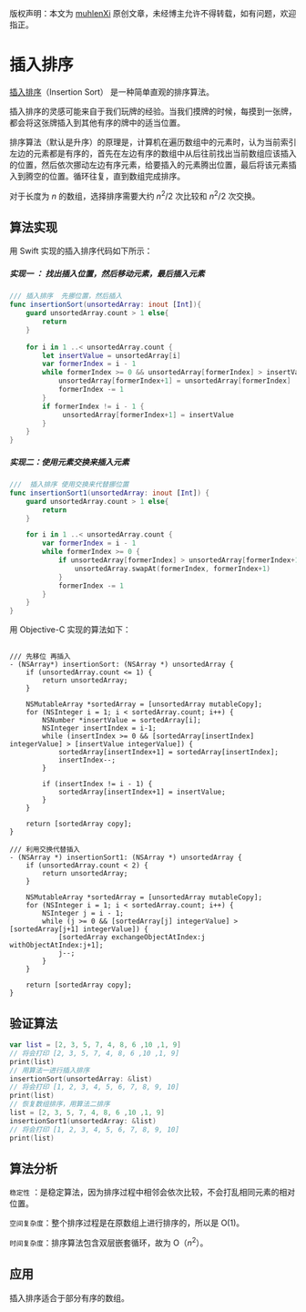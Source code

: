 版权声明：本文为 [muhlenXi](http://www.muhlenxi.com) 原创文章，未经博主允许不得转载，如有问题，欢迎指正。

# 插入排序

[插入排序](https://zh.wikipedia.org/wiki/%E6%8F%92%E5%85%A5%E6%8E%92%E5%BA%8F)（Insertion Sort） 是一种简单直观的排序算法。

插入排序的灵感可能来自于我们玩牌的经验。当我们摸牌的时候，每摸到一张牌，都会将这张牌插入到其他有序的牌中的适当位置。

排序算法（默认是升序）的原理是，计算机在遍历数组中的元素时，认为当前索引左边的元素都是有序的，首先在左边有序的数组中从后往前找出当前数组应该插入的位置，然后依次挪动左边有序元素，给要插入的元素腾出位置，最后将该元素插入到腾空的位置。循环往复，直到数组完成排序。

对于长度为 $n$  的数组，选择排序需要大约  $n^2/2$ 次比较和 $n^2/2$ 次交换。

## 算法实现

用 Swift 实现的插入排序代码如下所示：

##### 实现一 ： 找出插入位置，然后移动元素，最后插入元素

```swift
/// 插入排序  先挪位置，然后插入
func insertionSort(unsortedArray: inout [Int]){
    guard unsortedArray.count > 1 else{
        return
    }
    
    for i in 1 ..< unsortedArray.count {
        let insertValue = unsortedArray[i]
        var formerIndex = i - 1
        while formerIndex >= 0 && unsortedArray[formerIndex] > insertValue{
            unsortedArray[formerIndex+1] = unsortedArray[formerIndex]
            formerIndex -= 1
        }
        if formerIndex != i - 1 {
             unsortedArray[formerIndex+1] = insertValue
        }
    }
}
```

##### 实现二：使用元素交换来插入元素

```swift
///  插入排序 使用交换来代替挪位置
func insertionSort1(unsortedArray: inout [Int]) {
    guard unsortedArray.count > 1 else{
        return
    }

    for i in 1 ..< unsortedArray.count {
        var formerIndex = i - 1
        while formerIndex >= 0 {
            if unsortedArray[formerIndex] > unsortedArray[formerIndex+1] {
                unsortedArray.swapAt(formerIndex, formerIndex+1)
            }
            formerIndex -= 1
        }
    }
}
```

用 Objective-C 实现的算法如下：

```objc

/// 先移位 再插入
- (NSArray*) insertionSort: (NSArray *) unsortedArray {
    if (unsortedArray.count <= 1) {
        return unsortedArray;
    }
    
    NSMutableArray *sortedArray = [unsortedArray mutableCopy];
    for (NSInteger i = 1; i < sortedArray.count; i++) {
        NSNumber *insertValue = sortedArray[i];
        NSInteger insertIndex = i-1;
        while (insertIndex >= 0 && [sortedArray[insertIndex] integerValue] > [insertValue integerValue]) {
            sortedArray[insertIndex+1] = sortedArray[insertIndex];
            insertIndex--;
        }
        
        if (insertIndex != i - 1) {
            sortedArray[insertIndex+1] = insertValue;
        }
    }
    
    return [sortedArray copy];
}

/// 利用交换代替插入
- (NSArray *) insertionSort1: (NSArray *) unsortedArray {
    if (unsortedArray.count < 2) {
        return unsortedArray;
    }
    
    NSMutableArray *sortedArray = [unsortedArray mutableCopy];
    for (NSInteger i = 1; i < sortedArray.count; i++) {
        NSInteger j = i - 1;
        while (j >= 0 && [sortedArray[j] integerValue] > [sortedArray[j+1] integerValue]) {
            [sortedArray exchangeObjectAtIndex:j withObjectAtIndex:j+1];
            j--;
        }
    }
    
    return [sortedArray copy];
}
```

## 验证算法

```swift
var list = [2, 3, 5, 7, 4, 8, 6 ,10 ,1, 9]
// 将会打印 [2, 3, 5, 7, 4, 8, 6 ,10 ,1, 9]
print(list) 
// 用算法一进行插入排序
insertionSort(unsortedArray: &list)
// 将会打印 [1, 2, 3, 4, 5, 6, 7, 8, 9, 10]
print(list)
// 恢复数组排序，用算法二排序
list = [2, 3, 5, 7, 4, 8, 6 ,10 ,1, 9]
insertionSort1(unsortedArray: &list)
// 将会打印 [1, 2, 3, 4, 5, 6, 7, 8, 9, 10]
print(list) 
```

## 算法分析

`稳定性` ：是稳定算法，因为排序过程中相邻会依次比较，不会打乱相同元素的相对位置。

`空间复杂度`：整个排序过程是在原数组上进行排序的，所以是 O($1$)。

`时间复杂度`：排序算法包含双层嵌套循环，故为 O（$n^2$）。

## 应用
插入排序适合于部分有序的数组。